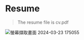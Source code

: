 # Resume
>The resume file is cv.pdf


![螢幕擷取畫面 2024-03-23 175055](https://github.com/BohowYeh/Resume/assets/151061264/25230134-d00f-417a-9489-2b04bba8cac4)
